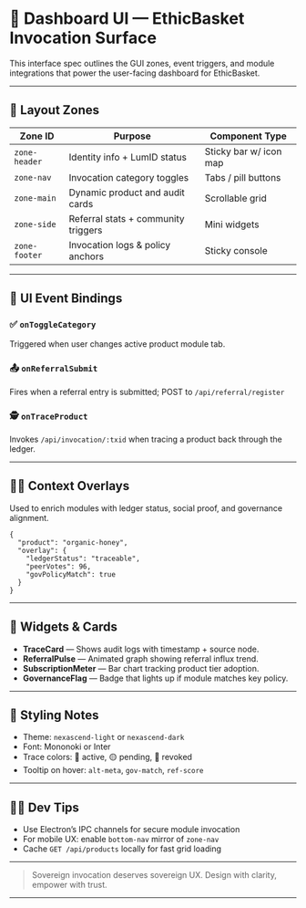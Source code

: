 # 🧭 Dashboard UI — EthicBasket Invocation Surface

This interface spec outlines the GUI zones, event triggers, and module integrations that power the user-facing dashboard for EthicBasket.

---

## 🧩 Layout Zones

| Zone ID        | Purpose                             | Component Type         |
|----------------|--------------------------------------|------------------------|
| `zone-header`  | Identity info + LumID status         | Sticky bar w/ icon map |
| `zone-nav`     | Invocation category toggles          | Tabs / pill buttons    |
| `zone-main`    | Dynamic product and audit cards      | Scrollable grid        |
| `zone-side`    | Referral stats + community triggers  | Mini widgets           |
| `zone-footer`  | Invocation logs & policy anchors     | Sticky console         |

---

## 🚦 UI Event Bindings

### ✅ `onToggleCategory`
Triggered when user changes active product module tab.

### 📤 `onReferralSubmit`
Fires when a referral entry is submitted; POST to `/api/referral/register`

### 🕵️ `onTraceProduct`
Invokes `/api/invocation/:txid` when tracing a product back through the ledger.

---

## 🧑‍🎓 Context Overlays

Used to enrich modules with ledger status, social proof, and governance alignment.

```
{
  "product": "organic-honey",
  "overlay": {
    "ledgerStatus": "traceable",
    "peerVotes": 96,
    "govPolicyMatch": true
  }
}
```

---

## 🧪 Widgets & Cards

- **TraceCard** — Shows audit logs with timestamp + source node.
- **ReferralPulse** — Animated graph showing referral influx trend.
- **SubscriptionMeter** — Bar chart tracking product tier adoption.
- **GovernanceFlag** — Badge that lights up if module matches key policy.

---

## 🎨 Styling Notes

- Theme: `nexascend-light` or `nexascend-dark`
- Font: Mononoki or Inter
- Trace colors: 🔵 active, 🟡 pending, 🔴 revoked
- Tooltip on hover: `alt-meta`, `gov-match`, `ref-score`

---

## 🧑‍💻 Dev Tips

- Use Electron’s IPC channels for secure module invocation
- For mobile UX: enable `bottom-nav` mirror of `zone-nav`
- Cache `GET /api/products` locally for fast grid loading

---

> Sovereign invocation deserves sovereign UX. Design with clarity, empower with trust.


---

